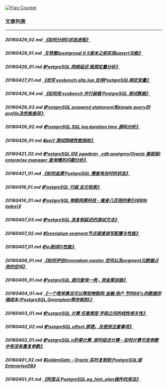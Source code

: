 <a rel="nofollow" href="http://info.flagcounter.com/h9V1"  ><img src="http://s03.flagcounter.com/count/h9V1/bg_FFFFFF/txt_000000/border_CCCCCC/columns_2/maxflags_12/viewers_0/labels_0/pageviews_0/flags_0/"  alt="Flag Counter"  border="0"  ></a>  
  
### 文章列表  
----  
##### 20160429_02.md   [《如何分析D状态进程》](20160429_02.md)  
##### 20160429_01.md   [《[转载]postgresql 9.5版本之前实现upsert功能》](20160429_01.md)  
##### 20160428_01.md   [《PostgreSQL 网络延迟 瓶颈定量分析》](20160428_01.md)  
##### 20160427_01.md   [《改写 sysbench oltp.lua 支持PostgreSQL绑定变量》](20160427_01.md)  
##### 20160426_04.md   [《如何用 sysbench 并行装载 PostgreSQL 测试数据》](20160426_04.md)  
##### 20160426_03.md   [《PostgreSQL prepared statement和simple query的profile及性能差异》](20160426_03.md)  
##### 20160426_02.md   [《PostgreSQL SQL log duration time 源码分析》](20160426_02.md)  
##### 20160426_01.md   [《iperf 测试网络性能指标》](20160426_01.md)  
##### 20160421_02.md   [《PostgreSQL IDE pgadmin , edb postgres(Oracle 兼容版) enterprise manager 查询慢的问题分析》](20160421_02.md)  
##### 20160421_01.md   [《如何追溯 PostgreSQL 慢查询当时的状态》](20160421_01.md)  
##### 20160419_01.md   [《PostgreSQL 行级 全文检索》](20160419_01.md)  
##### 20160414_01.md   [《PostgreSQL 物联网黑科技 - 瘦身几百倍的索引(BRIN index)》](20160414_01.md)  
##### 20160407_03.md   [《PostgreSQL 流复制延迟的测试方法》](20160407_03.md)  
##### 20160407_02.md   [《Greenplum segment节点直接读写配置与性能》](20160407_02.md)  
##### 20160407_01.md   [《fio测试IO性能》](20160407_01.md)  
##### 20160406_01.md   [《如何评估Greenplum master 空间以及segment元数据占用的空间》](20160406_01.md)  
##### 20160405_01.md   [《PostgreSQL 递归查询一例 - 资金累加链》](20160405_01.md)  
##### 20160404_01.md   [《一个简单算法可以帮助物联网,金融 用户 节约98%的数据存储成本 (PostgreSQL,Greenplum帮你做到)》](20160404_01.md)  
##### 20160403_01.md   [《PostgreSQL 计算 任意类型 字段之间的线性相关性》](20160403_01.md)  
##### 20160402_02.md   [《PostgreSQL offset 原理，及使用注意事项》](20160402_02.md)  
##### 20160402_01.md   [《PostgreSQL n阶乘计算, 排列组合计算 - 如何计算可变参数中有没有重复参数》](20160402_01.md)  
##### 20160401_02.md   [《GoldenGate - Oracle 实时复制到 PostgreSQL或EnterpriseDB》](20160401_02.md)  
##### 20160401_01.md   [《阿里云 PostgreSQL pg_hint_plan插件的用法》](20160401_01.md)  
